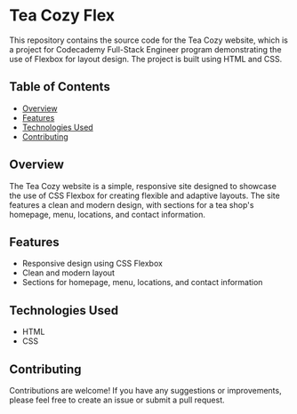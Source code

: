 # Tea Cozy Flex

This repository contains the source code for the Tea Cozy website, which is a project for Codecademy Full-Stack Engineer program demonstrating the use of Flexbox for layout design. The project is built using HTML and CSS.

## Table of Contents
- [Overview](#overview)
- [Features](#features)
- [Technologies Used](#technologies-used)
- [Contributing](#contributing)

## Overview
The Tea Cozy website is a simple, responsive site designed to showcase the use of CSS Flexbox for creating flexible and adaptive layouts. The site features a clean and modern design, with sections for a tea shop's homepage, menu, locations, and contact information.

## Features
- Responsive design using CSS Flexbox
- Clean and modern layout
- Sections for homepage, menu, locations, and contact information

## Technologies Used
- HTML
- CSS

## Contributing
Contributions are welcome! If you have any suggestions or improvements, please feel free to create an issue or submit a pull request.
